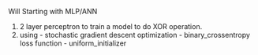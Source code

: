 Will Starting with MLP/ANN
1) 2 layer perceptron to train a model to do XOR operation.
2) using - stochastic gradient descent optimization
		 - binary_crossentropy loss function
		 - uniform_initializer